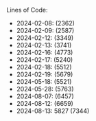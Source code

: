 Lines of Code:
- 2024-02-08: (2362)
- 2024-02-09: (2587)
- 2024-02-12: (3349)
- 2024-02-13: (3741)
- 2024-02-16: (4773)
- 2024-02-17: (5240)
- 2024-02-18: (5512)
- 2024-02-19: (5679)
- 2024-05-18: (5521)
- 2024-05-28: (5763)
- 2024-08-07: (6457)
- 2024-08-12: (6659)
- 2024-08-13: 5827 (7344)